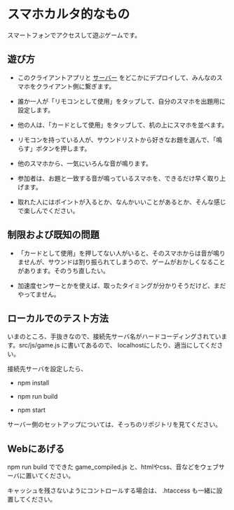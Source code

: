 # スマホカルタ的なもの

スマートフォンでアクセスして遊ぶゲームです。

## 遊び方

- このクライアントアプリと [サーバー](https://github.com/yncat/karuta-server) をどこかにデプロイして、みんなのスマホをクライアント側に繋ぎます。

- 誰か一人が「リモコンとして使用」をタップして、自分のスマホを出題用に設定します。

- 他の人は、「カードとして使用」をタップして、机の上にスマホを並べます。

- リモコンを持っている人が、サウンドリストから好きなお題を選んで、「鳴らす」ボタンを押します。

- 他のスマホから、一気にいろんな音が鳴ります。

- 参加者は、お題と一致する音が鳴っているスマホを、できるだけ早く取り上げます。

- 取れた人にはポイントが入るとか、なんかいいことがあるとか、そんな感じで楽しんでください。

## 制限および既知の問題

- 「カードとして使用」を押してない人がいると、そのスマホからは音が鳴りませんが、サウンドは割り振られてしまうので、ゲームがおかしくなることがあります。そのうち直したい。

- 加速度センサーとかを使えば、取ったタイミングが分かりそうだけど、まだやってません。

## ローカルでのテスト方法

いまのところ、手抜きなので、接続先サーバ名がハードコーディングされています。src/js/game.js に書いてあるので、 localhostにしたり、適当にしてください。

接続先サーバを設定したら、

- npm install

- npm run build

- npm start

サーバー側のセットアップについては、そっちのリポジトリを見てください。

## Webにあげる

npm run build でできた game_compiled.js と、htmlやcss、音などをウェブサーバに置いてください。

キャッシュを残さないようにコントロールする場合は、 .htaccess も一緒に設置してください。
